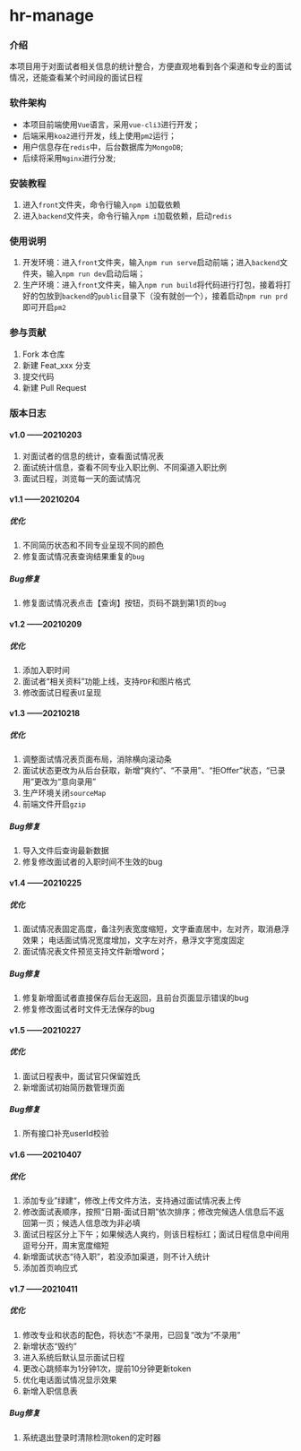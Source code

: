 <!--
 * @Description: 项目介绍
 * @Version: 
 * @Author: 
 * @Date: 2021-02-06 22:28:07
 * @LastEditors: Chen
 * @LastEditTime: 2021-04-25 23:22:41
-->
# hr-manage

### 介绍
本项目用于对面试者相关信息的统计整合，方便直观地看到各个渠道和专业的面试情况，还能查看某个时间段的面试日程

### 软件架构
- 本项目前端使用`Vue`语言，采用`vue-cli3`进行开发；
- 后端采用`koa2`进行开发，线上使用`pm2`运行；
- 用户信息存在`redis`中，后台数据库为`MongoDB`;
- 后续将采用`Nginx`进行分发;


### 安装教程

1.  进入`front`文件夹，命令行输入`npm i`加载依赖
2.  进入`backend`文件夹，命令行输入`npm i`加载依赖，启动`redis`

### 使用说明

1.  开发环境：进入`front`文件夹，输入`npm run serve`启动前端；进入`backend`文件夹，输入`npm run dev`启动后端；
2.  生产环境：进入`front`文件夹，输入`npm run build`将代码进行打包，接着将打好的包放到`backend`的`public`目录下（没有就创一个），接着启动`npm run prd`即可开启`pm2`

### 参与贡献

1.  Fork 本仓库
2.  新建 Feat_xxx 分支
3.  提交代码
4.  新建 Pull Request


### 版本日志

#### v1.0 ——20210203
1. 对面试者的信息的统计，查看面试情况表
2. 面试统计信息，查看不同专业入职比例、不同渠道入职比例
3. 面试日程，浏览每一天的面试情况


#### v1.1 ——20210204
##### 优化
1. 不同简历状态和不同专业呈现不同的颜色
2. 修复面试情况表查询结果重复的`bug`

##### Bug修复
1. 修复面试情况表点击【查询】按钮，页码不跳到第1页的`bug`


#### v1.2 ——20210209

##### 优化
1. 添加入职时间
2. 面试者“相关资料”功能上线，支持`PDF`和图片格式
3. 修改面试日程表`UI`呈现



#### v1.3 ——20210218

##### 优化
1. 调整面试情况表页面布局，消除横向滚动条
2. 面试状态更改为从后台获取，新增“爽约”、“不录用”、“拒Offer”状态，“已录用”更改为“意向录用”
3. 生产环境关闭`sourceMap`
4. 前端文件开启`gzip`

##### Bug修复
1. 导入文件后查询最新数据
2. 修复修改面试者的入职时间不生效的bug

#### v1.4 ——20210225

##### 优化
1. 面试情况表固定高度，备注列表宽度缩短，文字垂直居中，左对齐，取消悬浮效果； 电话面试情况宽度增加，文字左对齐，悬浮文字宽度固定 
2. 面试情况表文件预览支持文件新增word；

##### Bug修复
1. 修复新增面试者直接保存后台无返回，且前台页面显示错误的bug
2. 修复修改面试者时文件无法保存的bug

#### v1.5 ——20210227

##### 优化
1. 面试日程表中，面试官只保留姓氏
2. 新增面试初始简历数管理页面

##### Bug修复
1. 所有接口补充userId校验


#### v1.6 ——20210407
##### 优化
1. 添加专业”绿建“，修改上传文件方法，支持通过面试情况表上传
2. 修改面试表顺序，按照“日期-面试日期”依次排序；修改完候选人信息后不返回第一页；候选人信息改为非必填
3. 面试日程区分上下午；如果候选人爽约，则该日程标红；面试日程信息中间用逗号分开，周末宽度缩短
4. 新增面试状态“待入职”，若没添加渠道，则不计入统计
5. 添加首页响应式

#### v1.7 ——20210411

##### 优化
1. 修改专业和状态的配色，将状态“不录用，已回复”改为“不录用”
2. 新增状态“毁约”
3. 进入系统后默认显示面试日程
4. 更改心跳频率为1分钟1次，提前10分钟更新token
5. 优化电话面试情况显示效果
6. 新增入职信息表


##### Bug修复
1. 系统退出登录时清除检测token的定时器